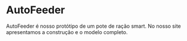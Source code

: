 # AutoFeeder
AutoFeeder é nosso protótipo de um pote de ração smart. No nosso site apresentamos a construção e o modelo completo.

